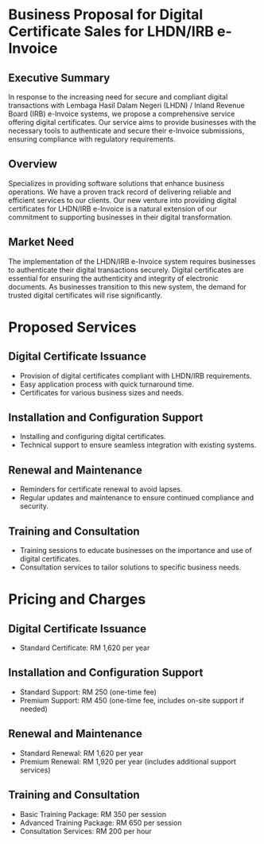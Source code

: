 # Business Proposal for Digital Certificate Sales for LHDN/IRB e-Invoice

## Executive Summary
In response to the increasing need for secure and compliant digital transactions with Lembaga Hasil Dalam Negeri (LHDN) / Inland Revenue Board (IRB) e-Invoice systems, we propose a comprehensive service offering digital certificates. Our service aims to provide businesses with the necessary tools to authenticate and secure their e-Invoice submissions, ensuring compliance with regulatory requirements.

## Overview
Specializes in providing software solutions that enhance business operations. We have a proven track record of delivering reliable and efficient services to our clients. Our new venture into providing digital certificates for LHDN/IRB e-Invoice is a natural extension of our commitment to supporting businesses in their digital transformation.

## Market Need
The implementation of the LHDN/IRB e-Invoice system requires businesses to authenticate their digital transactions securely. Digital certificates are essential for ensuring the authenticity and integrity of electronic documents. As businesses transition to this new system, the demand for trusted digital certificates will rise significantly.

# Proposed Services

## Digital Certificate Issuance

- Provision of digital certificates compliant with LHDN/IRB requirements.
- Easy application process with quick turnaround time.
- Certificates for various business sizes and needs.

## Installation and Configuration Support

- Installing and configuring digital certificates.
- Technical support to ensure seamless integration with existing systems.

## Renewal and Maintenance

- Reminders for certificate renewal to avoid lapses.
- Regular updates and maintenance to ensure continued compliance and security.

## Training and Consultation

- Training sessions to educate businesses on the importance and use of digital certificates.
- Consultation services to tailor solutions to specific business needs.

# Pricing and Charges

## Digital Certificate Issuance

- Standard Certificate: RM 1,620 per year

## Installation and Configuration Support

- Standard Support: RM 250 (one-time fee)
- Premium Support: RM 450 (one-time fee, includes on-site support if needed)

## Renewal and Maintenance

- Standard Renewal: RM 1,620 per year
- Premium Renewal: RM 1,920 per year (includes additional support services)

## Training and Consultation

- Basic Training Package: RM 350 per session
- Advanced Training Package: RM 650 per session
- Consultation Services: RM 200 per hour